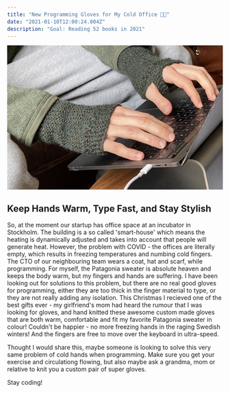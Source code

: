 ```yaml
---
title: "New Programming Gloves for My Cold Office 🧤🧤"
date: "2021-01-10T12:00:24.004Z"
description: "Goal: Reading 52 books in 2021"
---
```


![gloves-header](./img/programming-gloves-in-action.jpg)

## <a name="intro">Keep Hands Warm, Type Fast, and Stay Stylish</a>

So, at the moment our startup has office space at an incubator in Stockholm. The building is a so called 'smart-house' which means the heating is dynamically adjusted and takes into account that people will generate heat. However, the problem with COVID - the offices are literally empty, which results in freezing temperatures and numbing cold fingers. The CTO of our neighbouring team wears a coat, hat and scarf, while programming. For myself, the Patagonia sweater is absolute heaven and keeps the body warm, but my fingers and hands are suffering. I have been looking out for solutions to this problem, but there are no real good gloves for programming, either they are too thick in the finger material to type, or they are not really adding any isolation. This Christmas I recieved one of the best gifts ever - my girlfriend's mom had heard the rumour that I was looking for gloves, and hand knitted these awesome custom made gloves that are both warm, comfortable and fit my favorite Patagonia sweater in colour! Couldn't be happier - no more freezing hands in the raging Swedish winters! And the fingers are free to move over the keyboard in ultra-speed.

Thought I would share this, maybe someone is looking to solve this very same problem of cold hands when programming. Make sure you get your exercise and circulationg flowing, but also maybe ask a grandma, mom or relative to knit you a custom pair of super gloves.

Stay coding!
